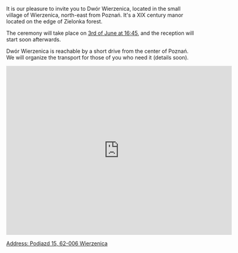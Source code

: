 It is our pleasure to invite you to Dwór Wierzenica, located in the small village of Wierzenica, north-east from Poznań. It's a XIX century manor located on the edge of Zielonka forest.

The ceremony will take place on [3rd of June at 16:45](static/files/iCal-wedding_Magda_Antoine.ics), and the reception will start soon afterwards.
 
Dwór Wierzenica is reachable by a short drive from the center of Poznań. We will organize the transport for those of you who need it (details soon).
 
<iframe src="https://www.google.com/maps/embed?pb=!1m18!1m12!1m3!1d2430.9595998190443!2d17.0716221!3d52.4617591!2m3!1f0!2f0!3f0!3m2!1i1024!2i768!4f13.1!3m3!1m2!1s0x47045dd6f5ec7245%3A0x52be7a31583e30dc!2sDw%C3%B3r%20Wierzenica!5e0!3m2!1sen!2sus!4v1671822575050!5m2!1sen!2sus" width="600" height="450" style="border:0;" allowfullscreen="" loading="lazy" referrerpolicy="no-referrer-when-downgrade"></iframe>

[Address: Podjazd 15, 62-006 Wierzenica](https://goo.gl/maps/JTxa8jxmVcrLUeYW7)
